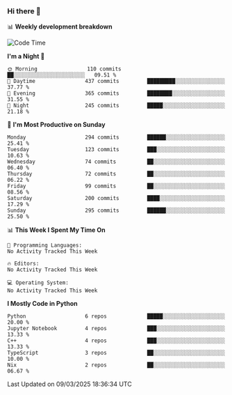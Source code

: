 ### Hi there 👋

📊 **Weekly development breakdown**
<!--START_SECTION:waka-->
![Code Time](http://img.shields.io/badge/Code%20Time-394%20hrs%2052%20mins-blue)

**I'm a Night 🦉** 

```text
🌞 Morning                110 commits         ██░░░░░░░░░░░░░░░░░░░░░░░   09.51 % 
🌆 Daytime                437 commits         █████████░░░░░░░░░░░░░░░░   37.77 % 
🌃 Evening                365 commits         ████████░░░░░░░░░░░░░░░░░   31.55 % 
🌙 Night                  245 commits         █████░░░░░░░░░░░░░░░░░░░░   21.18 % 
```
📅 **I'm Most Productive on Sunday** 

```text
Monday                   294 commits         ██████░░░░░░░░░░░░░░░░░░░   25.41 % 
Tuesday                  123 commits         ███░░░░░░░░░░░░░░░░░░░░░░   10.63 % 
Wednesday                74 commits          ██░░░░░░░░░░░░░░░░░░░░░░░   06.40 % 
Thursday                 72 commits          ██░░░░░░░░░░░░░░░░░░░░░░░   06.22 % 
Friday                   99 commits          ██░░░░░░░░░░░░░░░░░░░░░░░   08.56 % 
Saturday                 200 commits         ████░░░░░░░░░░░░░░░░░░░░░   17.29 % 
Sunday                   295 commits         ██████░░░░░░░░░░░░░░░░░░░   25.50 % 
```


📊 **This Week I Spent My Time On** 

```text
💬 Programming Languages: 
No Activity Tracked This Week

🔥 Editors: 
No Activity Tracked This Week

💻 Operating System: 
No Activity Tracked This Week
```

**I Mostly Code in Python** 

```text
Python                   6 repos             █████░░░░░░░░░░░░░░░░░░░░   20.00 % 
Jupyter Notebook         4 repos             ███░░░░░░░░░░░░░░░░░░░░░░   13.33 % 
C++                      4 repos             ███░░░░░░░░░░░░░░░░░░░░░░   13.33 % 
TypeScript               3 repos             ██░░░░░░░░░░░░░░░░░░░░░░░   10.00 % 
Nix                      2 repos             ██░░░░░░░░░░░░░░░░░░░░░░░   06.67 % 
```




 Last Updated on 09/03/2025 18:36:34 UTC
<!--END_SECTION:waka-->
<!--
**R-enanVieira/R-enanVieira** is a ✨ _special_ ✨ repository because its `README.md` (this file) appears on your GitHub profile.

Here are some ideas to get you started:

- 🔭 I’m currently working on ...
- 🌱 I’m currently learning ...
- 👯 I’m looking to collaborate on ...
- 🤔 I’m looking for help with ...
- 💬 Ask me about ...
- 📫 How to reach me: ...
- 😄 Pronouns: ...
- ⚡ Fun fact: ...
-->
